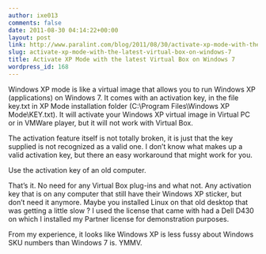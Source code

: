 ```yaml
---
author: ixe013
comments: false
date: 2011-08-30 04:14:22+00:00
layout: post
link: http://www.paralint.com/blog/2011/08/30/activate-xp-mode-with-the-latest-virtual-box-on-windows-7/
slug: activate-xp-mode-with-the-latest-virtual-box-on-windows-7
title: Activate XP Mode with the latest Virtual Box on Windows 7
wordpress_id: 168
---
```


Windows XP mode is like a virtual image that allows you to run Windows XP (applications) on Windows 7. It comes with an activation key, in the file key.txt in XP Mode installation folder (C:\Program Files\Windows XP Mode\KEY.txt). It will activate your Windows XP virtual image in Virtual PC or in VMWare player, but it will not work with Virtual Box.

 

The activation feature itself is not totally broken, it is just that the key supplied is not recognized as a valid one. I don’t know what makes up a valid activation key, but there an easy workaround that might work for you.

 

Use the activation key of an old computer. 

 

That’s it. No need for any Virtual Box plug-ins and what not. Any activation key that is on any computer that still have their Windows XP sticker, but don’t need it anymore. Maybe you installed Linux on that old desktop that was getting a little slow ? I used the license that came with had a Dell D430 on which I installed my Partner license for demonstration purposes. 

 

From my experience, it looks like Windows XP is less fussy about Windows SKU numbers than Windows 7 is. YMMV.
